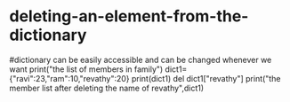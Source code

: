 # deleting-an-element-from-the-dictionary
#dictionary can be easily accessible and can be changed whenever we want 
print("the list of members in family")
dict1={"ravi":23,"ram":10,"revathy":20}
print(dict1)
del dict1["revathy"]
print("the member list after deleting the name of revathy",dict1)




